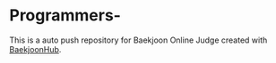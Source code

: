 # Programmers-
This is a auto push repository for Baekjoon Online Judge created with [BaekjoonHub](https://github.com/BaekjoonHub/BaekjoonHub).
